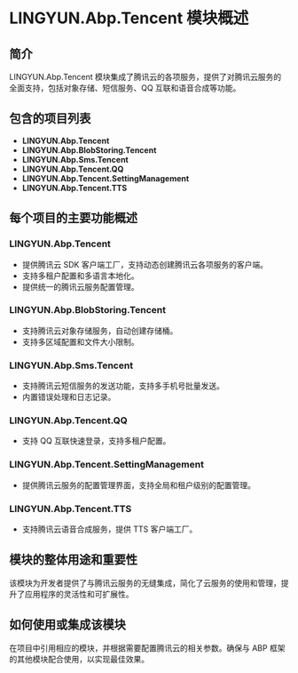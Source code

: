# LINGYUN.Abp.Tencent 模块概述

## 简介
LINGYUN.Abp.Tencent 模块集成了腾讯云的各项服务，提供了对腾讯云服务的全面支持，包括对象存储、短信服务、QQ 互联和语音合成等功能。

## 包含的项目列表
- **LINGYUN.Abp.Tencent**
- **LINGYUN.Abp.BlobStoring.Tencent**
- **LINGYUN.Abp.Sms.Tencent**
- **LINGYUN.Abp.Tencent.QQ**
- **LINGYUN.Abp.Tencent.SettingManagement**
- **LINGYUN.Abp.Tencent.TTS**

## 每个项目的主要功能概述

### LINGYUN.Abp.Tencent
- 提供腾讯云 SDK 客户端工厂，支持动态创建腾讯云各项服务的客户端。
- 支持多租户配置和多语言本地化。
- 提供统一的腾讯云服务配置管理。

### LINGYUN.Abp.BlobStoring.Tencent
- 支持腾讯云对象存储服务，自动创建存储桶。
- 支持多区域配置和文件大小限制。

### LINGYUN.Abp.Sms.Tencent
- 支持腾讯云短信服务的发送功能，支持多手机号批量发送。
- 内置错误处理和日志记录。

### LINGYUN.Abp.Tencent.QQ
- 支持 QQ 互联快速登录，支持多租户配置。

### LINGYUN.Abp.Tencent.SettingManagement
- 提供腾讯云服务的配置管理界面，支持全局和租户级别的配置管理。

### LINGYUN.Abp.Tencent.TTS
- 支持腾讯云语音合成服务，提供 TTS 客户端工厂。

## 模块的整体用途和重要性
该模块为开发者提供了与腾讯云服务的无缝集成，简化了云服务的使用和管理，提升了应用程序的灵活性和可扩展性。

## 如何使用或集成该模块
在项目中引用相应的模块，并根据需要配置腾讯云的相关参数。确保与 ABP 框架的其他模块配合使用，以实现最佳效果。
